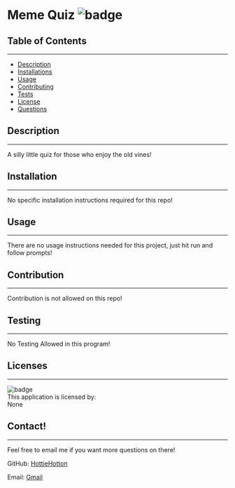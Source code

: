 # Meme Quiz ![badge](https://img.shields.io/badge/license-None-blue)<br/>

  ## Table of Contents
  --------------------
  - [Description](#description)
  - [Installations](#installation)
  - [Usage](#usage)
  - [Contributing](#contribution)
  - [Tests](#testing)
  - [License](#licenses)
  - [Questions](#contact)

  ## Description
  --------------
  A silly little quiz for those who enjoy the old vines!

  ## Installation
  ---------------
  No specific installation instructions required for this repo!

  ## Usage
  ---------------------
  There are no usage instructions needed for this project, just hit run and follow prompts!

  ## Contribution
  --------------------------
  Contribution is not allowed on this repo!

  ## Testing
  ---------------------
  No Testing Allowed in this program!

  ## Licenses
  ----------------
  ![badge](https://img.shields.io/badge/license-None-blue)
  <br/>
  This application is licensed by: <br/> None



  ## Contact!
  --------------
  Feel free to email me if you want more questions on there!

  GitHub: [HottieHotton](https://github.com/HottieHotton)

  Email: [Gmail](mailto:bhotton25@gmail.com)
